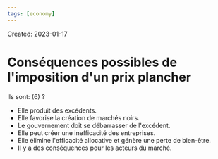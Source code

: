 ```yaml
---
tags: [economy]
---
```

Created: 2023-01-17

# Conséquences possibles de l'imposition d'un prix plancher
Ils sont: (6)
?
- Elle produit des excédents.
- Elle favorise la création de marchés noirs.
- Le gouvernement doit se débarrasser de l'excédent.
- Elle peut créer une inefficacité des entreprises.
- Elle élimine l'efficacité allocative et génère une perte de bien-être.
- Il y a des conséquences pour les acteurs du marché.
<!--SR:!2024-04-06,24,130-->